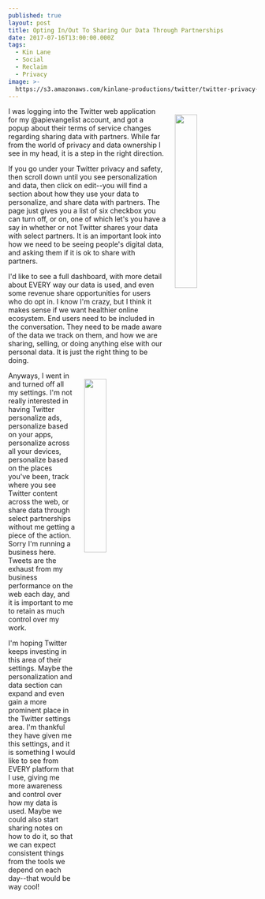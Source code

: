 ```yaml
---
published: true
layout: post
title: Opting In/Out To Sharing Our Data Through Partnerships
date: 2017-07-16T13:00:00.000Z
tags:
  - Kin Lane
  - Social
  - Reclaim
  - Privacy
image: >-
  https://s3.amazonaws.com/kinlane-productions/twitter/twitter-privacy-policies.png
---
```

<p><a href="https://twitter.com/settings/personalization"><img src="https://s3.amazonaws.com/kinlane-productions/twitter/twitter-privacy-policies.png" align="right" width="30%" style="padding: 15px;" /></a></p>I was logging into the Twitter web application for my @apievangelist account, and got a popup about their terms of service changes regarding sharing data with partners. While far from the world of privacy and data ownership I see in my head, it is a step in the right direction.

If you go under your Twitter privacy and safety, then scroll down until you see personalization and data, then click on edit--you will find a section about how they use your data to personalize, and share data with partners. The page just gives you a list of six checkbox you can turn off, or on, one of which let's you have a say in whether or not Twitter shares your data with select partners. It is an important look into how we need to be seeing people's digital data, and asking them if it is ok to share with partners.

I'd like to see a full dashboard, with more detail about EVERY way our data is used, and even some revenue share opportunities for users who do opt in. I know I'm crazy, but I think it makes sense if we want healthier online ecosystem. End users need to be included in the conversation. They need to be made aware of the data we track on them, and how we are sharing, selling, or doing anything else with our personal data. It is just the right thing to be doing.

<p><a href="https://twitter.com/settings/personalization"><img src="https://s3.amazonaws.com/kinlane-productions/twitter/twitter-share-data-through-select-partnerships-unchecked.png" align="right" width="30%" style="padding: 15px;" /></a></p>

Anyways, I went in and turned off all my settings. I'm not really interested in having Twitter personalize ads, personalize based on your apps, personalize across all your devices, personalize based on the places you've been, track where you see Twitter content across the web, or share data through select partnerships without me getting a piece of the action. Sorry I'm running a business here. Tweets are the exhaust from my business performance on the web each day, and it is important to me to retain as much control over my work. 

I'm hoping Twitter keeps investing in this area of their settings. Maybe the personalization and data section can expand and even gain a more prominent place in the Twitter settings area. I'm thankful they have given me this settings, and it is something I would like to see from EVERY platform that I use, giving me more awareness and control over how my data is used. Maybe we could also start sharing notes on how to do it, so that we can expect consistent things from the tools we depend on each day--that would be way cool!
